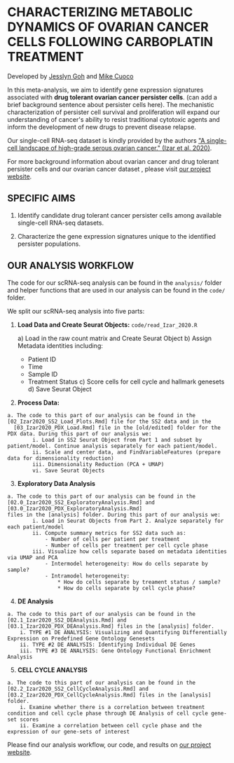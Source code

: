 # CHARACTERIZING METABOLIC DYNAMICS OF OVARIAN CANCER CELLS FOLLOWING CARBOPLATIN TREATMENT
Developed by [Jesslyn Goh](https://github.com/jgoh2) and [Mike Cuoco](https://github.com/mikecuoco)

In this meta-analysis, we aim to identify gene expression signatures associated with  **drug tolerant ovarian cancer persister cells**. (can add a brief background sentence about persister cells here). The mechanistic characterization of persister cell survival and proliferation will expand our understanding of cancer's ability to resist traditional cytotoxic agents and inform the development of new drugs to prevent disease relapse. 

Our single-cell RNA-seq dataset is kindly provided by the authors ["A single-cell landscape of high-grade serous ovarian cancer." (Izar et al. 2020)](https://doi.org/10.1038/s41591-020-0926-0). 

For more background information about ovarian cancer and drug tolerant persister cells and our ovarian cancer dataset , please visit [our project website](https://jgoh2.github.io/jesslyn_ovca/).

## SPECIFIC AIMS
1. Identify candidate drug tolerant cancer persister cells among available single-cell RNA-seq datasets.

2. Characterize the gene expression signatures unique to the identified persister populations.



## OUR ANALYSIS WORKFLOW 
The code for our scRNA-seq analysis can be found in the `analysis/` folder and helper functions that are used in our analysis can be found in the `code/` folder. 

We split our scRNA-seq analysis into five parts: 

  1. **Load Data and Create Seurat Objects:** `code/read_Izar_2020.R` 
  
      a) Load in the raw count matrix and Create Seurat Object
      b) Assign Metadata identities including: 
        - Patient ID
        - Time
        - Sample ID
        - Treatment Status 
      c) Score cells for cell cycle and hallmark genesets 
      d) Save Seurat Object
          
  2. **Process Data:** 
  
    a. The code to this part of our analysis can be found in the [02_Izar2020_SS2_Load_Plots.Rmd] file for the SS2 data and in the 
      [03_Izar2020_PDX_Load.Rmd] file in the [old/edited] folder for the PDX data. During this part of our analysis we: 
            i. Load in SS2 Seurat Object from Part 1 and subset by patient/model. Continue analysis separately for each patient/model. 
            ii. Scale and center data, and FindVariableFeatures (prepare data for dimensionality reduction)
            iii. Dimensionality Reduction (PCA + UMAP)
            vi. Save Seurat Objects 
      
  3. **Exploratory Data Analysis**
  
    a. The code to this part of our analysis can be found in the [02.0_Izar2020_SS2_ExploratoryAnalysis.Rmd] and [03.0_Izar2020_PDX_ExploratoryAnalysis.Rmd] 
    files in the [analysis] folder. During this part of our analysis we: 
            i. Load in Seurat Objects from Part 2. Analyze separately for each patient/model
            ii. Compute summary metrics for SS2 data such as: 
                - Number of cells per patient per treatment 
                - Number of cells per treatment per cell cycle phase 
            iii. Visualize how cells separate based on metadata identities via UMAP and PCA
                - Intermodel heterogeneity: How do cells separate by sample? 
                - Intramodel heterogeneity: 
                    * How do cells separate by treament status / sample? 
                    * How do cells separate by cell cycle phase?
            
  4. **DE Analysis**
    
    a. The code to this part of our analysis can be found in the [02.1_Izar2020_SS2_DEAnalysis.Rmd] and [03.1_Izar2020_PDX_DEAnalysis.Rmd] files in the [analysis] folder. 
        i. TYPE #1 DE ANALYSIS: Visualizing and Quantifying Differentially Expression on Predefined Gene Ontology Genesets
        ii. TYPE #2 DE ANALYSIS: Identifying Individual DE Genes 
        iii. TYPE #3 DE ANALYSIS: Gene Ontology Functional Enrichment Analysis 
          
  5. **CELL CYCLE ANALYSIS**
    
    a. The code to this part of our analysis can be found in the [02.2_Izar2020_SS2_CellCycleAnalysis.Rmd] and [03.2_Izar2020_PDX_CellCycleAnalysis.Rmd] files in the [analysis] folder. 
        i. Examine whether there is a correlation between treatment condition and cell cycle phase through DE Analysis of cell cycle gene-set scores
        ii. Examine a correlation between cell cycle phase and the expression of our gene-sets of interest
        
Please find our analysis workflow, our code, and results on [our project website](https://jgoh2.github.io/jesslyn_ovca/).    
